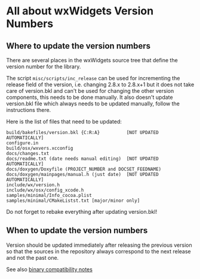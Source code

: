 All about wxWidgets Version Numbers
===================================

## Where to update the version numbers

There are several places in the wxWidgets source tree that
define the version number for the library.

The script `misc/scripts/inc_release` can be used for incrementing the release
field of the version, i.e. changing 2.8.x to 2.8.x+1 but it does not take
care of version.bkl and can't be used for changing the other version
components, this needs to be done manually. It also doesn't update
version.bkl file which always needs to be updated manually, follow the
instructions there.

Here is the list of files that need to be updated:

	build/bakefiles/version.bkl {C:R:A}          [NOT UPDATED AUTOMATICALLY]
	configure.in
	build/osx/wxvers.xcconfig
	docs/changes.txt
	docs/readme.txt (date needs manual editing)  [NOT UPDATED AUTOMATICALLY]
	docs/doxygen/Doxyfile (PROJECT_NUMBER and DOCSET_FEEDNAME)
	docs/doxygen/mainpages/manual.h (just date)  [NOT UPDATED AUTOMATICALLY]
	include/wx/version.h
	include/wx/osx/config_xcode.h
	samples/minimal/Info_cocoa.plist
	samples/minimal/CMakeListst.txt [major/minor only]

Do not forget to rebake everything after updating version.bkl!


## When to update the version numbers

Version should be updated immediately after releasing the previous version
so that the sources in the repository always correspond to the next release
and not the past one.

See also [binary compatibility notes](binary-compatibility.md)
